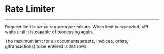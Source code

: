 # Rate Limiter
---
Request limit is set `60` requests per minute. When limit is exceeded, API waits until it is capable of processing again.

The maximum limit for all documents(orders, invoices, offers, gltransactions) to be entered is `200` rows.